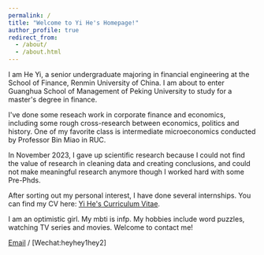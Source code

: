 ```yaml
---
permalink: /
title: "Welcome to Yi He's Homepage!"
author_profile: true
redirect_from: 
  - /about/
  - /about.html
---
```


I am He Yi, a senior undergraduate majoring in financial engineering at the School of Finance, Renmin University of China. I am about to enter Guanghua School of Management of Peking University to study for a master's degree in finance.

I've done some reseach work in corporate finance and economics, including some rough cross-research between economics, politics and history. One of my favorite class is intermediate microeconomics conducted by Professor Bin Miao in RUC.

In November 2023, I gave up scientific research because I could not find the value of research in cleaning data and creating conclusions, and could not make meaningful research anymore though I worked hard with some Pre-Phds.

After sorting out my personal interest, I have done several internships. You can find my CV here: [Yi He's Curriculum Vitae](../assets/Yi_He_CV.pdf).

I am an optimistic girl. My mbti is infp. My hobbies include word puzzles, watching TV series and movies. Welcome to contact me!

[Email](mailto:hey1@ruc.edu.cn) / [Wechat:heyhey1hey2]
